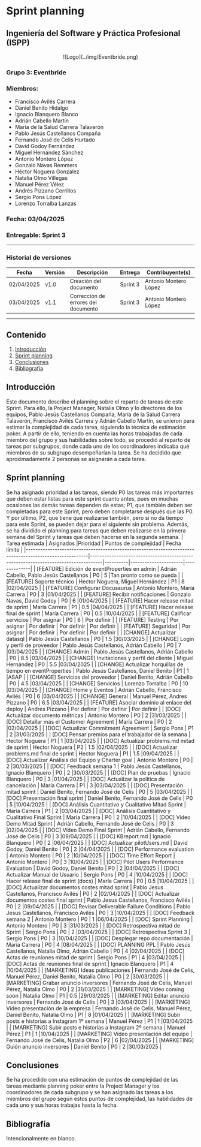 # Sprint planning
## Ingeniería del Software y Práctica Profesional (ISPP)
<center>![Logo](../img/Eventbride.png)</center>

### Grupo 3: Eventbride

### Miembros:
- Francisco Avilés Carrera
- Daniel Benito Hidalgo
- Ignacio Blanquero Blanco
- Adrián Cabello Martín
- María de la Salud Carrera Talaverón
- Pablo Jesús Castellanos Compaña
- Fernando José de Celis Hurtado
- David Godoy Fernández
- Miguel Hernández Sánchez
- Antonio Montero López
- Gonzalo Navas Remmers
- Héctor Noguera González
- Natalia Olmo Villegas
- Manuel Pérez Vélez
- Andrés Pizzano Cerrillos
- Sergio Pons López
- Lorenzo Torralba Lanzas

### Fecha: 03/04/2025

### Entregable: Sprint 3

---

### Historial de versiones

| Fecha      | Versión | Descripción                                | Entrega  | Contribuyente(s)                    |
|------------|---------|--------------------------------------------|----------|-------------------------------------|
| 02/04/2025 | v1.0    | Creación del documento | Sprint 3 | Antonio Montero López               |
| 03/04/2025 | v1.1    | Corrección de errores del documento | Sprint 3 | Antonio Montero López               |
---

## Contenido
1. [Introducción](#intro)
2. [Sprint planning](#id1)
3. [Conclusiones](#concl)
4. [Bibliografía](#bib)


<div id='intro'></div>

## Introducción

Este documento describe el planning sobre el reparto de tareas de este Sprint. Para ello, la Project Manager, Natalia Olmo y lo directores de los equipos, Pablo Jesús Castellanos Compaña, María de la Salud Carrera Talaverón, Francisco Avilés Carrera y Adrián Cabello Martín, se unieron para estimar la complejidad de cada tarea, siguiendo la técnica de estimación poker. A partir de ello, teniendo en cuenta las horas trabajadas de cada miembro del grupo y sus habilidades sobre todo, se procedió al reparto de tareas por subgrupos, donde cada uno de los coordinadores indicaba qué miembros de su subgrupo desempeñarían la tarea. Se ha decidido que aproximadamente 2 personas se asignarán a cada tarea.
<div id='id1'></div>

## Sprint planning
Se ha asignado prioridad a las tareas, siendo P0 las tareas más importantes que deben estar listas para este sprint cuanto antes, pues en muchas ocasiones las demás tareas dependen de estas; P1, que también deben ser completadas para este Sprint, pero deben completarse después que las P0. Y por último, P2, que tiene que realizarse también, pero si no da tiempo para este Sprint, se pueden dejar para el siguiente sin problema. Además, se ha dividido el planning para tareas que deben realizarse en la primera semana del Sprint y tareas que deben hacerse en la segunda semana.
| Tarea estimada                                                                                         | Asignados                                                                         |Prioridad | Puntos de complejidad | Fecha límite |
|--------------------------------------------------------------------------------------------------------|-----------------------------------------------------------------------------------|----------|----------------------|--------------|
| [FEATURE] Edición de eventProperties en admin                                                                            | Adrián Cabello, Pablo Jesús Castellanos                                                          | P0       | 5                    |Tan pronto como se pueda    |
| [FEATURE] Soporte técnico                                                                            | Hector Noguera, Miguel Hernández                                                          | P1       | 8                    |02/04/2025    |
| [FEATURE] Configurar Docusaurus                                                                            | Antonio Montero, María Carrera                                                          | P0       | 3                    |01/04/2025    |
| [FEATURE] Recibir notificaciones                                                                            | Gonzalo Navas, David Godoy                                                          | P0       | 6                    |01/04/2025    |
| [FEATURE] Hacer release mitad de sprint                                                                            | María Carrera                                                          | P1       | 0.5                    |04/04/2025    |
| [FEATURE] Hacer release final de sprint                                                                            | María Carrera                                                          | P0       | 0.5                    |10/04/2025    |
| [FEATURE] Calificar servicios                                                                            | Por asignar                                                         | P0       | 6                    | Por definir   |
| [FEATURE] Testing                                                                            | Por asignar                                                         | Por definir       | Por definir                     | Por definir    |
| [FEATURE] Seguridad                                                                            | Por asignar                                                         | Por definir       | Por definir                    | Por definir   |
| [CHANGE] Actualizar datasql                                           | Pablo Jesús Castellanos                          | P0       | 1.5                    |30/03/2025    |
| [CHANGE] Login y perfil de proveedor                                                                    | Pablo Jesús Castellanos, Adrián Cabello                                            | P0       | 7                    |03/04/2025    |
| [CHANGE] Admin                                                                    | Pablo Jesús Castellanos, Adrián Cabello                                            | P0       | 8.5                    |03/04/2025    |
| [CHANGE] Invitaciones y perfil del cliente                                                                    | Miguel Hernández                                            | P0       | 5.5                    |03/04/2025    |
| [CHANGE] Actualizar horquillas de tiempo en eventProperties                                                                    | Pablo Jesús Castellanos, Daniel Benito                                            | P1       | 1                    |ASAP    |
| [CHANGE] Servicios del proveedor                                                                   | Daniel Benito, Adrián Cabello                                            | P0       | 4.5                    |03/04/2025    |
| [CHANGE] Servicios                                                                    | Lorenzo Torralba                                            | P0       | 10                    |03/04/2025    |
| [CHANGE] Home y Eventos                                                                    | Adrián Cabello, Francisco Avilés                                            | P0       | 6                    |03/04/2025    |
| [CHANGE] General                                                                    | Manuel Pérez, Andres Pizzano                                            | P0       | 6.5                    |03/04/2025    |
| [FEATURE] Asociar dominio al enlace del deploy                                                                            | Andres Pizzano                                                         | Por definir       | Por definir                    | Por definir   |
| [DOC] Actualizar documento métricas                                                                  | Antonio Montero                                                                 | P0       | 2                    |31/03/2025    |
| [DOC] Detallar más el Customer Agreement                                                                  | María Carrera                                                                 | P0       | 2                    |02/04/2025    |
| [DOC] Actualizar Commitment Agreement                                                                  | Sergio Pons                                                                 | P1       | 2                    |31/03/2025    |
| [DOC] Pensar premios para el trabajador de la semana                                                                  | Hector Noguera                                                                | P1       | 1                    |03/04/2025    |
| [DOC] Actualizar problems.md mitad de sprint                                                                  | Hector Noguera                                                                | P2       | 1.5                    |02/04/2025    |
| [DOC] Actualizar problems.md final de sprint                                                                  | Hector Noguera                                                                | P1       | 1.5                    |09/04/2025    |
| [DOC] Actualizar Análisis del Equipo y Charter goal                                                                  | Antonio Montero                                                                 | P0       | 2                    |30/03/2025    |
| [DOC] Feedback semana 1                                                                  | Pablo Jesús Castellanos, Ignacio Blanquero                                                                 | P0       | 2                    |30/03/2025    |
| [DOC] Plan de pruebas                                                                  | Ignacio Blanquero                                                                 | P0       | 3                    |01/04/2025    |
| [DOC] Actualizar la política de cancelación                                                                  | María Carrera                                                                 | P1       | 3                    |03/04/2025    |
| [DOC] Presentación mitad sprint                                                                  | Daniel Benito, Fernando José de Celis                                                                 | P0       | 5                    |03/04/2025    |
| [DOC] Presentación final sprint                                                                  | Daniel Benito, Fernando José de Celis                                                                 | P0       | 5                    |10/04/2025    |
| [DOC] Análisis Cuantitativo y Cualitativo Mitad Sprint                                                                  | Maria Carrera                                                                 | P1       | 2                    |03/04/2025    |
| [DOC] Análisis Cuantitativo y Cualitativo Final Sprint                                                                  | Maria Carrera                                                                 | P0       | 2                    |10/04/2025    |
| [DOC] Vídeo Demo Mitad Sprint                                                                  | Adrián Cabello, Fernando José de Celis                                                                 | P0       | 3                    |02/04/2025    |
| [DOC] Vídeo Demo Final Sprint                                                                  | Adrián Cabello, Fernando José de Celis                                                                 | P0       | 3                    |09/04/2025    |
| [DOC] KBreport.md                                                                  | Ignacio Blanquero                                                                 | P0       | 2                    |06/04/2025    |
| [DOC] Actualizar pilotUsers.md                                                                  | David Godoy, Daniel Benito                                                                 | P0       | 2                    |04/04/2025    |
| [DOC] Performance evaluation                                                                  | Antonio Montero                                                                 | P0       | 2                    |10/04/2025    |
| [DOC] Time Effort Report                                                                  | Antonio Montero                                                                 | P0       | 3                    |10/04/2025    |
| [DOC] Pilot Users Performance Evaluation                                                                  | David Godoy, Daniel Benito                                                                 | P0       | 2                    |04/04/2025    |
| [DOC] Actualizar Manual de Usuario                                                                  | Sergio Pons                                                                 | P0       | 4                    |10/04/2025    |
| [DOC] Hacer release final de sprint (docs)                                                                           | María Carrera                                                          | P0       | 0.5                    |10/04/2025    |
| [DOC] Actualizar documentos costes mitad sprint                                                                  | Pablo Jesus Castellanos, Francisco Avilés                                                                 | P0       | 2                    |02/04/2025    |
| [DOC] Actualizar documentos costes final sprint                                                                  | Pablo Jesus Castellanos, Francisco Avilés                                                                 | P0       | 2                    |09/04/2025    |
| [DOC] Revisar Deliverable Failure Conditions                                                                  | Pablo Jesus Castellanos, Francisco Avilés                                                                 | P0       | 3                    |10/04/2025    |
| [DOC] Feedback semana 2                                                                  | Antonio Montero                                                                 | P0       | 1                    |06/04/2025    |
| [DOC] Sprint Planning                                                                  | Antonio Montero                                                                 | P0       | 3                    |31/03/2025    |
| [DOC] Retrospectiva mitad de Sprint                                                                   | Sergio Pons                                                                 | P0       | 2                    |03/04/2025    |
| [DOC] Retrospectiva Sprint 3                                                                   | Sergio Pons                                                                 | P0       | 3                    |10/04/2025    |
| [DOC] Desplegar repo documentación                                                                  | María Carrera                                                                 | P0       | 4                    |08/04/2025    |
| [DOC] PLANNING PPL                                                                  | Pablo Jesús Castellanos, Natalia Olmo, Adrián Cabello                                                                 | P0       | 4                    |02/04/2025    |
| [DOC] Actas de reuniones mitad de sprint                                                                  | Sergio Pons                                                                 | P1       | 4                    |03/04/2025    |
| [DOC] Actas de reuniones final de sprint                                                                  | Ignacio Blanquero                                                                 | P1       | 4                    |10/04/2025    |
| [MARKETING] Ideas publicaciones                                                                         | Fernando José de Celis, Manuel Pérez, Daniel Benito, Natalia Olmo             | P0       | 2                    |30/03/2025    |
| [MARKETING] Grabar anuncio inversores                                                                         | Fernando José de Celis, Manuel Pérez, Natalia Olmo             | P0       | 2                    |31/03/2025    |
| [MARKETING] Vídeo coming soon                                                                         | Natalia Olmo             | P1       | 0.5                    |29/03/2025    |
| [MARKETING] Editar anuncio inversores                                                                         | Fernando José de Celis             | P0       | 3                    |03/04/2025    |
| [MARKETING] Vídeo presentación de la empresa                                                                         | Fernando José de Celis, Manuel Pérez, Daniel Benito, Natalia Olmo             | P1       | 8                    |01/04/2025    |
| [MARKETING] Subir posts e historias a Instagram 1º semana                                                                         | Manuel Pérez             | P1       | 1                    |03/04/2025    |
| [MARKETING] Subir posts e historias a Instagram 2º semana                                                                         | Manuel Pérez             | P1       | 1                    |10/04/2025    |
| [MARKETING] Vídeo presentación del equipo                                                                         | Fernando José de Celis, Natalia Olmo             | P2       | 6                    |02/04/2025    |
| [MARKETING] Guión anuncio inversores                                                                         | Daniel Benito             | P0       | 2                    |30/03/2025    |

<div id='concl'></div>

## Conclusiones
Se ha procedido con una estimación de puntos de complejidad de las tareas mediante planning poker entre la Project Manager y los coordinadores de cada subgrupo y se han asignado las tareas a los miembros del grupo según estos puntos de complejidad, las habilidades de cada uno y sus horas trabajas hasta la fecha.

<div id='bib'></div>

## Bibliografía

Intencionalmente en blanco.

